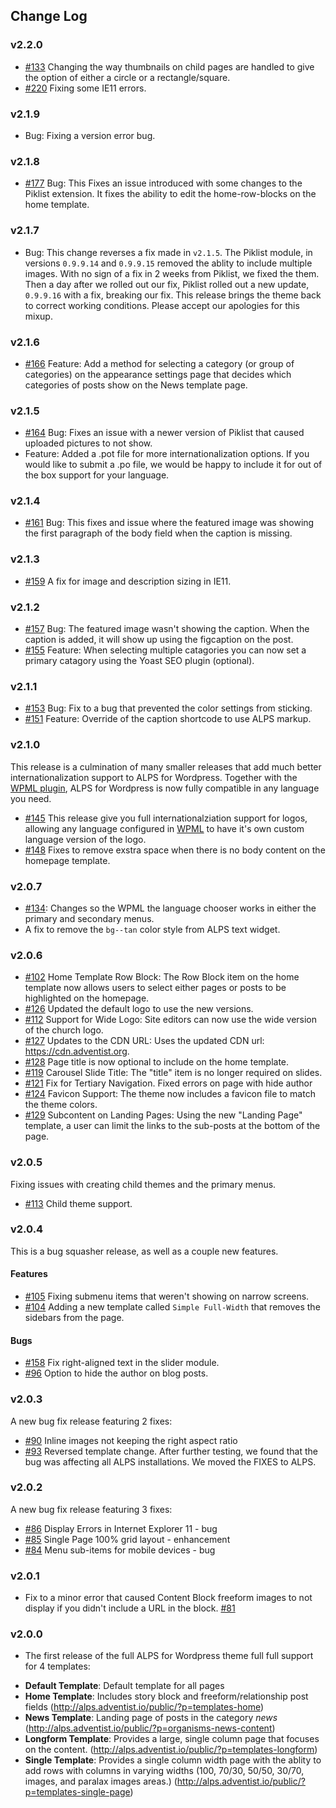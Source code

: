 ## Change Log ##

### v2.2.0 ###
- [#133](https://github.com/adventistchurch/alps-wordpress/issues/133) Changing the way thumbnails on child pages are handled to give the option of either a circle or a rectangle/square.
- [#220](https://github.com/adventistchurch/alps-wordpress/issues/220) Fixing some IE11 errors.

### v2.1.9 ###
- Bug: Fixing a version error bug.

### v2.1.8 ###
- [#177](https://github.com/adventistchurch/alps-wordpress/issues/177) Bug: This Fixes an issue introduced with some changes to the Piklist extension. It fixes the ability to edit the home-row-blocks on the home template. 


### v2.1.7 ###
- Bug: This change reverses a fix made in `v2.1.5`. The Piklist module, in versions `0.9.9.14` and `0.9.9.15` removed the ablity to include multiple images. With no sign of a fix in 2 weeks from Piklist, we fixed the them. Then a day after we rolled out our fix, Piklist rolled out a new update, `0.9.9.16` with a fix, breaking our fix. This release brings the theme back to correct working conditions. Please accept our apologies for this mixup.

### v2.1.6 ###
- [#166](https://github.com/adventistchurch/alps-wordpress/issues/166) Feature: Add a method for selecting a category (or group of categories) on the appearance settings page that decides which categories of posts show on the News template page.

### v2.1.5 ### 
- [#164](https://github.com/adventistchurch/alps-wordpress/issues/164) Bug: Fixes an issue with a newer version of Piklist that caused uploaded pictures to not show.
- Feature: Added a .pot file for more internationalization options. If you would like to submit a .po file, we would be happy to include it for out of the box support for your language.

### v2.1.4 ### 
- [#161](https://github.com/adventistchurch/alps-wordpress/issues/161) Bug: This fixes and issue where the featured image was showing the first paragraph of the body field when the caption is missing.

### v2.1.3 ### 
- [#159](https://github.com/adventistchurch/alps-wordpress/issues/159) A fix for image and description sizing in IE11.

### v2.1.2 ### 
- [#157](https://github.com/adventistchurch/alps-wordpress/issues/157) Bug: The featured image wasn't showing the caption. When the caption is added, it will show up using the figcaption on the post.
- [#155](https://github.com/adventistchurch/alps-wordpress/issues/155) Feature: When selecting multiple catagories you can now set a primary catagory using the Yoast SEO plugin (optional).

### v2.1.1 ###
- [#153](https://github.com/adventistchurch/alps-wordpress/issues/153) Bug: Fix to a bug that prevented the color settings from sticking.
- [#151](https://github.com/adventistchurch/alps-wordpress/issues/151) Feature: Override of the caption shortcode to use ALPS markup.

### v2.1.0 ###
This release is a culmination of many smaller releases that add much better internationalization support to ALPS for Wordpress. Together with the [WPML plugin](https://wpml.org/), ALPS for Wordpress is now fully compatible in any language you need.

- [#145](https://github.com/adventistchurch/alps-wordpress/pull/145) This release give you full internationalziation support for logos, allowing any language configured in [WPML](https://wpml.org/) to have it's own custom language version of the logo.
- [#148](https://github.com/adventistchurch/alps-wordpress/pull/148) Fixes to remove exstra space when there is no body content on the homepage template.


### v2.0.7 ###
- [#134](https://github.com/adventistchurch/alps-wordpress/issues/134): Changes so the WPML the language chooser works in either the primary and secondary menus.
- A fix to remove the `bg--tan` color style from ALPS text widget.


### v2.0.6 ###
- [#102](https://github.com/adventistchurch/alps-wordpress/issues/102) Home Template Row Block: The Row Block item on the home template now allows users to select either pages or posts to be highlighted on the homepage.
- [#126](https://github.com/adventistchurch/alps-wordpress/issues/126) Updated the default logo to use the new versions.
- [#112](https://github.com/adventistchurch/alps-wordpress/issues/112) Support for Wide Logo: Site editors can now use the wide version of the church logo.
- [#127](https://github.com/adventistchurch/alps-wordpress/issues/127) Updates to the CDN URL: Uses the updated CDN url: https://cdn.adventist.org.
- [#128](https://github.com/adventistchurch/alps-wordpress/issues/128) Page title is now optional to include on the home template.
- [#119](https://github.com/adventistchurch/alps-wordpress/issues/119) Carousel Slide Title: The "title" item is no longer required on slides.
- [#121](https://github.com/adventistchurch/alps-wordpress/issues/121) Fix for Tertiary Navigation. Fixed errors on page with hide author
- [#124](https://github.com/adventistchurch/alps-wordpress/issues/124) Favicon Support: The theme now includes a  favicon file to match the theme colors.
- [#129](https://github.com/adventistchurch/alps-wordpress/issues/129) Subcontent on Landing Pages: Using the new "Landing Page" template, a user can limit the links to the sub-posts at the bottom of the page.

### v2.0.5 ###
Fixing issues with creating child themes and the primary menus.
- [#113](https://github.com/adventistchurch/alps-wordpress/issues/113) Child theme support.

### v2.0.4 ###
This is a bug squasher release, as well as a couple new features.

#### Features ####

- [#105](https://github.com/adventistchurch/alps-wordpress/issues/105) Fixing submenu items that weren't showing on narrow screens.
- [#104](https://github.com/adventistchurch/alps-wordpress/pull/104) Adding a new template called `Simple Full-Width` that removes the sidebars from the page.

#### Bugs ####
- [#158](https://github.com/adventistchurch/alps-wordpress/pull/95) Fix right-aligned text in the slider module.
- [#96](https://github.com/adventistchurch/alps-wordpress/pull/96) Option to hide the author on blog posts.

### v2.0.3 ###
A new bug fix release featuring 2 fixes:
 - [#90](https://github.com/adventistchurch/alps-wordpress/issues/90)  Inline images not keeping the right aspect ratio
 - [#93](https://github.com/adventistchurch/alps-wordpress/issues/93)  Reversed template change. After further testing, we found that the bug was affecting all ALPS installations. We moved the FIXES to ALPS.

### v2.0.2 ###
A new bug fix release featuring 3 fixes:

 - [#86](https://github.com/adventistchurch/alps-wordpress/issues/86) Display Errors in Internet Explorer 11 - bug
 - [#85](https://github.com/adventistchurch/alps-wordpress/issues/85) Single Page 100% grid layout - enhancement
 - [#84](https://github.com/adventistchurch/alps-wordpress/issues/84) Menu sub-items for mobile devices - bug

### v2.0.1 ###
- Fix to a minor error that caused Content Block freeform images to not display if you didn't include a URL in the block. [#81](https://github.com/adventistchurch/alps-wordpress/issues/81)

### v2.0.0 ###
 - The first release of the full ALPS for Wordpress theme full full support for 4 templates:
  * **Default Template**: Default template for all pages
  * **Home Template**: Includes story block and freeform/relationship post fields (http://alps.adventist.io/public/?p=templates-home)
  * **News Template**: Landing page of posts in the category *news* (http://alps.adventist.io/public/?p=organisms-news-content)
  * **Longform Template**: Provides a large, single column page that focuses on the content. (http://alps.adventist.io/public/?p=templates-longform)
  * **Single Template**: Provides a single column width page with the ablity to add rows with columns in varying widths (100, 70/30, 50/50, 30/70, images, and paralax images areas.) (http://alps.adventist.io/public/?p=templates-single-page)
